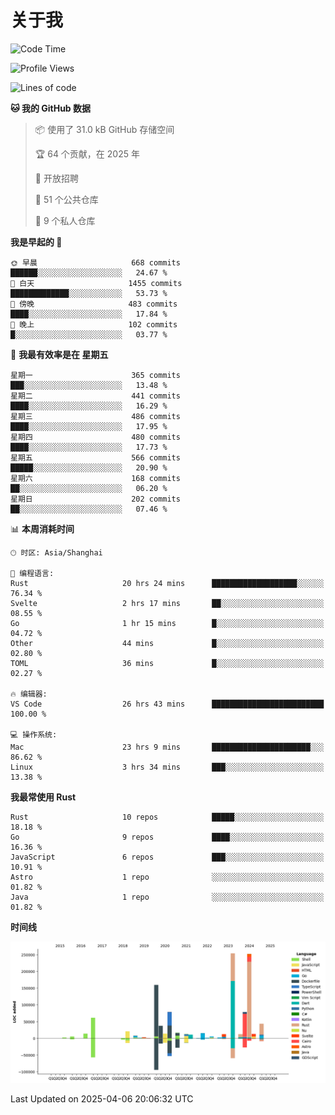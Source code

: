 # 关于我

<!--START_SECTION:waka-->
![Code Time](http://img.shields.io/badge/Code%20Time-3%2C638%20hrs%2012%20mins-blue)

![Profile Views](http://img.shields.io/badge/%E4%B8%AA%E4%BA%BA%E8%B5%84%E6%96%99%E8%A7%82%E7%9C%8B%E6%AC%A1%E6%95%B0-0-blue)

![Lines of code](https://img.shields.io/badge/%E4%BB%8E%E3%80%8CHello%20World%E3%80%8D%E8%B5%B7%E6%88%91%E5%B7%B2%E7%BB%8F%E5%86%99%E4%BA%86-1.1%20million%20%E8%A1%8C%E4%BB%A3%E7%A0%81-blue)

**🐱 我的 GitHub 数据** 

> 📦  使用了 31.0 kB GitHub 存储空间 
 > 
> 🏆 64 个贡献，在 2025 年
 > 
> 💼 开放招聘
 > 
> 📜 51 个公共仓库 
 > 
> 🔑 9 个私人仓库 
 > 
**我是早起的 🐤** 

```text
🌞 早晨                     668 commits         ██████░░░░░░░░░░░░░░░░░░░   24.67 % 
🌆 白天                     1455 commits        █████████████░░░░░░░░░░░░   53.73 % 
🌃 傍晚                     483 commits         ████░░░░░░░░░░░░░░░░░░░░░   17.84 % 
🌙 晚上                     102 commits         █░░░░░░░░░░░░░░░░░░░░░░░░   03.77 % 
```
📅 **我最有效率是在 星期五** 

```text
星期一                      365 commits         ███░░░░░░░░░░░░░░░░░░░░░░   13.48 % 
星期二                      441 commits         ████░░░░░░░░░░░░░░░░░░░░░   16.29 % 
星期三                      486 commits         ████░░░░░░░░░░░░░░░░░░░░░   17.95 % 
星期四                      480 commits         ████░░░░░░░░░░░░░░░░░░░░░   17.73 % 
星期五                      566 commits         █████░░░░░░░░░░░░░░░░░░░░   20.90 % 
星期六                      168 commits         ██░░░░░░░░░░░░░░░░░░░░░░░   06.20 % 
星期日                      202 commits         ██░░░░░░░░░░░░░░░░░░░░░░░   07.46 % 
```


📊 **本周消耗时间** 

```text
🕑︎ 时区: Asia/Shanghai

💬 编程语言: 
Rust                     20 hrs 24 mins      ███████████████████░░░░░░   76.34 % 
Svelte                   2 hrs 17 mins       ██░░░░░░░░░░░░░░░░░░░░░░░   08.55 % 
Go                       1 hr 15 mins        █░░░░░░░░░░░░░░░░░░░░░░░░   04.72 % 
Other                    44 mins             █░░░░░░░░░░░░░░░░░░░░░░░░   02.80 % 
TOML                     36 mins             █░░░░░░░░░░░░░░░░░░░░░░░░   02.27 % 

🔥 编辑器: 
VS Code                  26 hrs 43 mins      █████████████████████████   100.00 % 

💻 操作系统: 
Mac                      23 hrs 9 mins       ██████████████████████░░░   86.62 % 
Linux                    3 hrs 34 mins       ███░░░░░░░░░░░░░░░░░░░░░░   13.38 % 
```

**我最常使用 Rust** 

```text
Rust                     10 repos            █████░░░░░░░░░░░░░░░░░░░░   18.18 % 
Go                       9 repos             ████░░░░░░░░░░░░░░░░░░░░░   16.36 % 
JavaScript               6 repos             ███░░░░░░░░░░░░░░░░░░░░░░   10.91 % 
Astro                    1 repo              ░░░░░░░░░░░░░░░░░░░░░░░░░   01.82 % 
Java                     1 repo              ░░░░░░░░░░░░░░░░░░░░░░░░░   01.82 % 
```



**时间线**

![Lines of Code chart](https://raw.githubusercontent.com/catusax/catusax/master/assets/bar_graph.png)


 Last Updated on 2025-04-06 20:06:32 UTC
<!--END_SECTION:waka-->
